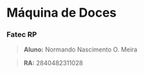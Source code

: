 # Máquina de Doces


### Fatec RP 

> **Aluno:** Normando Nascimento O. Meira

> **RA:** 2840482311028
